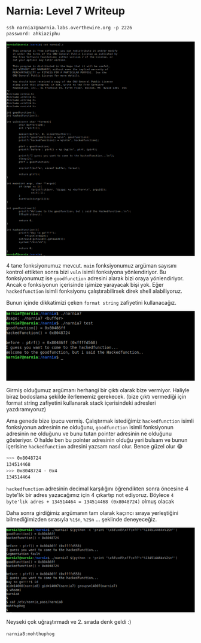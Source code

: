 # Narnia: Level 7 Writeup

    ssh narnia7@narnia.labs.overthewire.org -p 2226
    password: ahkiaziphu


![code](img/7/code.png)

4 tane fonksiyonumuz mevcut. `main` fonksiyonumuz argüman sayısını kontrol ettikten sonra bizi `vuln` isimli fonksiyona yönlendiriyor. Bu fonksiyonumuz ise `goodfunction` adresini alarak bizi oraya yönlendiriyor. Ancak o fonksiyonun  içerisinde işimize yarayacak bişi yok. Eğer `hackedfunction` isimli fonksiyonu çalıştırabilirsek direk shell alabiliyoruz.

Bunun içinde dikkatimizi çeken `format string` zafiyetini kullanacağız.

![0](img/7/0.png)

Girmiş olduğumuz argümanı herhangi bir çıktı olarak bize vermiyor. Haliyle biraz bodoslama şekilde ilerlememiz gerekecek. (bize çıktı vermediği için format string zafiyetini kullanarak stack içerisindeki adresleri yazdıramıyoruz)

Ama genede bize ipucu vermiş. Çalıştırmak istediğimiz `hackedfunction` isimli fonksiyonun adresinin ne olduğunu, `goodfunction` isimli fonksiyonun adresinin ne olduğunu ve bunu tutan pointer adresinin ne olduğunu gösteriyor. O halde ben bu pointer adresinin olduğu yeri bulsam ve bunun içerisine `hackedfunction` adresini yazsam nasıl olur. Bence güzel olur :joy:

```bash
>>> 0x8048724
134514468
>>> 0x8048724 - 0x4
134514464
```

`hackedfunction` adresinin decimal karşılığını öğrendikten sonra öncesine 4 byte'lık bir adres yazacağımız için 4 çıkartıp not ediyoruz. Böylece `4 byte'lık adres + 134514464 = 134514468 (0x8048724)` olmuş olacak

Daha sonra girdiğimiz argümanın tam olarak kaçıncı sıraya yerleştiğini bilmediğimizden sırasıyla `%1$n`, `%2$n` ... şeklinde deneyeceğiz.

![1](img/7/1.png)

Neyseki çok uğraştırmadı ve 2. sırada denk geldi :)

`narnia8:mohthuphog`
